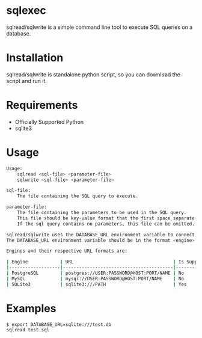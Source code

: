 # sqlexec

sqlread/sqlwrite is a simple command line tool to execute SQL queries on a database.

# Installation

sqlread/sqlwrite is standalone python script, so you can download the script and run it.

# Requirements

- Officially Supported Python
- sqlite3

# Usage

```sh
Usage:
    sqlread <sql-file> <parameter-file>
    sqlwrite <sql-file> <parameter-file>

sql-file:
    The file containing the SQL query to execute.

parameter-file:
    The file containing the parameters to be used in the SQL query.
    This file should be key-value format that the first space separate the key and value.
    If the sql query contains no parameters, this file can be omitted.

sqlread/sqlwrite uses the DATABASE_URL environment variable to connect to the database.
The DATABASE_URL environment variable should be in the format <engine>://<username>:<password>@<host>:<port>/<database>.

Engines and their respective URL formats are:

| Engine            | URL                                     | Is Supported?                           |
|-------------------|-----------------------------------------|-----------------------------------------|
| PostgreSQL        | postgres://USER:PASSWORD@HOST:PORT/NAME | No                                      |
| MySQL             | mysql://USER:PASSWORD@HOST:PORT/NAME    | No                                      |
| SQLite3           | sqlite3:///PATH                         | Yes                                     |
```

# Examples

```sh
$ export DATABASE_URL=sqlite:///test.db
sqlread test.sql
```
